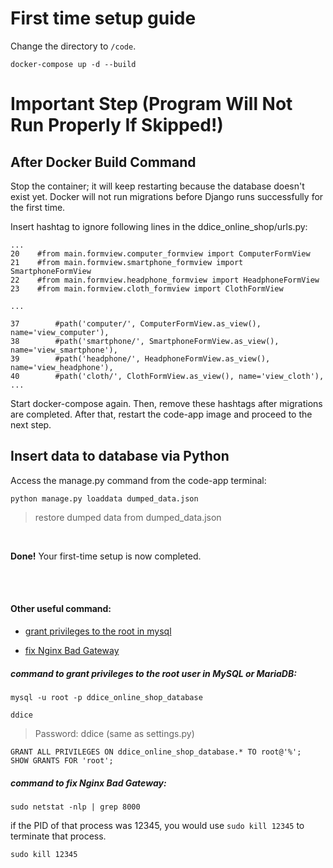 # First time setup guide

Change the directory to `/code`.

```
docker-compose up -d --build
```

# Important Step (Program Will Not Run Properly If Skipped!)

## After Docker Build Command

Stop the container; it will keep restarting because the database doesn't exist yet. Docker will not run migrations before Django runs successfully for the first time.

Insert hashtag to ignore following lines in the ddice_online_shop/urls.py:

```
...
20    #from main.formview.computer_formview import ComputerFormView
21    #from main.formview.smartphone_formview import SmartphoneFormView
22    #from main.formview.headphone_formview import HeadphoneFormView
23    #from main.formview.cloth_formview import ClothFormView

...

37        #path('computer/', ComputerFormView.as_view(), name='view_computer'),
38        #path('smartphone/', SmartphoneFormView.as_view(), name='view_smartphone'),
39        #path('headphone/', HeadphoneFormView.as_view(), name='view_headphone'),
40        #path('cloth/', ClothFormView.as_view(), name='view_cloth'),
...
```

Start docker-compose again. Then, remove these hashtags after migrations are completed. After that, restart the code-app image and proceed to the next step.

## Insert data to database via Python

Access the manage.py command from the code-app terminal:

```
python manage.py loaddata dumped_data.json
```
> restore dumped data from dumped_data.json

<br>

**Done!** Your first-time setup is now completed.

<br>
<br>

#### Other useful command:

- [grant privileges to the root in mysql](#command-to-grant-privileges-to-the-root-user-in-mysql-or-mariadb)

- [fix Nginx Bad Gateway](#command-to-fix-nginx-bad-gateway)

##### command to grant privileges to the root user in MySQL or MariaDB:

```
mysql -u root -p ddice_online_shop_database
```

```
ddice
```
> Password: ddice (same as settings.py)

```
GRANT ALL PRIVILEGES ON ddice_online_shop_database.* TO root@'%';
SHOW GRANTS FOR 'root';
```

##### command to fix Nginx Bad Gateway:

```
sudo netstat -nlp | grep 8000
```

if the PID of that process was 12345, you would use `sudo kill 12345` to terminate that process.

```
sudo kill 12345
```